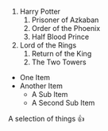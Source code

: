 1. Harry Potter
   1. Prisoner of Azkaban
   2. Order of the Phoenix
   3. Half Blood Prince
2. Lord of the Rings
   1. Return of the King
   2. The Two Towers
* One Item
* Another Item
  * A Sub Item
  * A Second Sub Item

A selection of things :+1:
